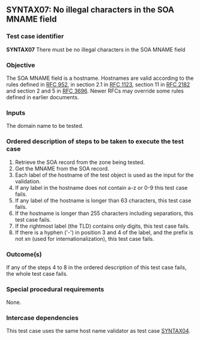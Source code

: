 ## SYNTAX07: No illegal characters in the SOA MNAME field

### Test case identifier
**SYNTAX07** There must be no illegal characters in the SOA MNAME field

### Objective

The SOA MNAME field is a hostname. Hostnames are valid according to the
rules defined in [RFC 952](http://tools.ietf.org/html/rfc952),
in section 2.1 in [RFC 1123](http://tools.ietf.org/html/rfc1123#section-2.1),
section 11 in [RFC 2182](http://tools.ietf.org/html/rfc2181#section-11) and
section 2 and 5 in [RFC 3696](http://tools.ietf.org/html/rfc3696#section-2).
Newer RFCs may override some rules defined in earlier documents.

### Inputs

The domain name to be tested.

### Ordered description of steps to be taken to execute the test case

1. Retrieve the SOA record from the zone being tested.
2. Get the MNAME from the SOA record.
3. Each label of the hostname of the test object is used as the input
   for the validation.
4. If any label in the hostname does not contain a-z or 0-9 this test case
   fails.
5. If any label of the hostname is longer than 63 characters, this test case
   fails.
6. If the hostname is longer than 255 characters including separatiors, this
   test case fails.
7. If the rightmost label (the TLD) contains only digits, this test case
   fails.
8. If there is a hyphen ('-') in position 3 and 4 of the label, and the prefix
   is not xn (used for internationalization), this test case fails.

### Outcome(s)

If any of the steps 4 to 8 in the ordered description of this test case fails,
the whole test case fails.

### Special procedural requirements

None.

### Intercase dependencies

This test case uses the same host name validator as test case [SYNTAX04](syntax04.md).
